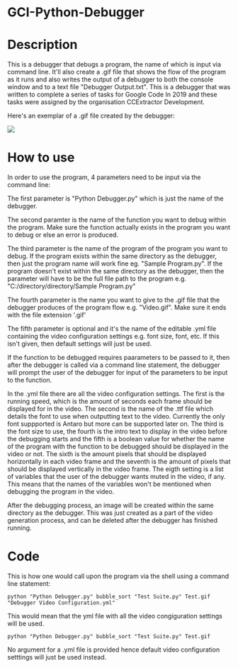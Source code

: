 # GCI-Python-Debugger

# Description
This is a debugger that debugs a program, the name of which is input via command line. It'll also create a .gif file that shows the flow
of the program as it runs and also writes the output of a debugger to both the console window and to a text file "Debugger Output.txt". This is a debugger that was written to complete a series of tasks for Google Code In 2019 and these tasks were assigned by the organisation CCExtractor Development.

Here's an exemplar of a .gif file created by the debugger:


![](https://github.com/Knob781/GCI-Python-Debugger/blob/master/Test.gif)

# How to use
In order to use the program, 4 parameters need to be input via the command line:

The first parameter is "Python Debugger.py" which is just the name of the debugger.

The second paramter is the name of the function you want to debug within the program. Make sure the function actually exists in the program you want to debug or else an error is produced.

The third parameter is the name of the program of the program you want to debug. If the program exists within the same directory as the 
debugger, then just the program name will work fine eg. "Sample Program.py". If the program doesn't exist within the same directory as the
debugger, then the parameter will have to be the full file path to the program e.g. "C:/directory/directory/Sample Program.py"

The fourth parameter is the name you want to give to the .gif file that the debugger produces of the program flow e.g. "Video.gif". Make 
sure it ends with the file extension '.gif'

The fifth parameter is optional and it's the name of the editable .yml file containing the video configuration settings e.g. font size, font, etc. If this isn't given, then default settings will just be used.

If the function to be debugged requires paarameters to be passed to it, then after the debugger is called via a command line statement, the debugger will prompt the user of the debugger for input of the parameters to be input to the function. 

In the .yml file there are all the video configuration settings. The first is the running speed, which is the amount of seconds each frame should be displayed for in the video. The second is the name of the .ttf file which details the font to use when outputting text to the video. Currently the only font suppported is Antaro but more can be supported later on. The third is the font size to use, the fourth is the intro text to display in the video before the debugging starts and the fifth is a boolean value for whether the name of the program with the function to be debugged should be displayed in the video or not. The sixth is the amount pixels that should be displayed horizontally in each video frame and the seventh is the amount of pixels that should be displayed vertically in the video frame. The eigth setting is a list of variables that the user of the debugger wants muted in the video, if any. This means that the names of the variables won't be mentioned when debugging the program in the video. 

After the debugging process, an image will be created within the same directory as the debugger. This was just created as a part of the 
video generation process, and can be deleted after the debugger has finished running.

# Code
This is how one would call upon the program via the shell using a command line statement:

    python "Python Debugger.py" bubble_sort "Test Suite.py" Test.gif "Debugger Video Configuration.yml"
    
This would mean that the yml file with all the video congiguration settings will be used.

    python "Python Debugger.py" bubble_sort "Test Suite.py" Test.gif 
    
No argument for a .yml file is provided hence default video configuration setttings will just be used instead.
